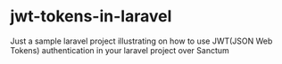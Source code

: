 # jwt-tokens-in-laravel
Just a sample laravel project illustrating on how to use JWT(JSON Web Tokens) authentication in your laravel project over Sanctum
